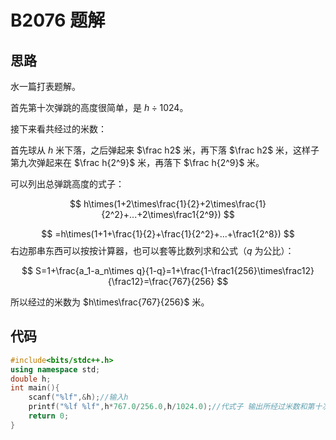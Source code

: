 # B2076 题解

## 思路

水一篇打表题解。

首先第十次弹跳的高度很简单，是 $h\div1024$。

接下来看共经过的米数：

首先球从 $h$ 米下落，之后弹起来 $\frac h2$ 米，再下落 $\frac h2$ 米，这样子第九次弹起来在 $\frac h{2^9}$ 米，再落下 $\frac h{2^9}$ 米。

可以列出总弹跳高度的式子：

$$
h\times(1+2\times\frac{1}{2}+2\times\frac{1}{2^2}+...+2\times\frac1{2^9})
$$

$$
=h\times(1+1+\frac{1}{2}+\frac{1}{2^2}+...+\frac1{2^8})
$$
右边那串东西可以按按计算器，也可以套等比数列求和公式（$q$ 为公比）：

$$
S=1+\frac{a_1-a_n\times q}{1-q}=1+\frac{1-\frac1{256}\times\frac12}{\frac12}=\frac{767}{256}
$$

所以经过的米数为 $h\times\frac{767}{256}$ 米。

## 代码
```cpp
#include<bits/stdc++.h>
using namespace std;
double h;
int main(){
	scanf("%lf",&h);//输入h
	printf("%lf %lf",h*767.0/256.0,h/1024.0);//代式子 输出所经过米数和第十次弹跳高度 
	return 0;
}
```